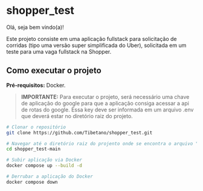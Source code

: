 # shopper_test

Olá, seja bem vindo(a)!

Este projeto consiste em uma aplicação fullstack para solicitação de corridas (tipo uma versão super simplificada do Uber), solicitada em um teste para uma vaga fullstack na Shopper.

## Como executar o projeto

**Pré-requisitos:** Docker.

> **IMPORTANTE:** Para executar o projeto, será necessário uma chave de aplicação do google para que a aplicação consiga acessar a api de rotas do google. Essa key deve ser informada em um arquivo .env que deverá estar no diretório raiz do projeto.

```bash
# Clonar o repositório
git clone https://github.com/Tibetano/shopper_test.git

# Navegar até o diretório raiz do projento onde se encontra o arquivo "package.json"
cd shopper_test-main

# Subir aplicação via Docker
docker compose up --build -d

# Derrubar a aplicação do Docker
docker compose down
```
